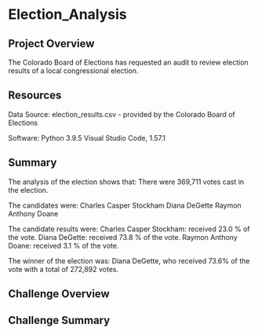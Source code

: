 # Election_Analysis

## Project Overview
The Colorado Board of Elections has requested an audit to review election results of a local congressional election.

## Resources
Data Source: election_results.csv - provided by the Colorado Board of Elections

Software: Python 3.9.5
          Visual Studio Code, 1.57.1

## Summary
The analysis of the election shows that:
  There were 369,711 votes cast in the election.
  
  The candidates were:
    Charles Casper Stockham
    Diana DeGette
    Raymon Anthony Doane


  The candidate results were:
          Charles Casper Stockham: received  23.0 % of the vote.
          Diana DeGette: received  73.8 % of the vote.
          Raymon Anthony Doane: received  3.1 % of the vote.

The winner of the election was:
    Diana DeGette, who received 73.6% of the vote with a total of 272,892 votes.

## Challenge Overview

## Challenge Summary
